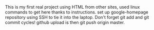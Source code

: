This is my first real project using HTML from other sites, used linux commands to get here thanks to instructions. set up google-homepage repository using SSH to tie it into the laptop.
Don't forget git add and git commit cycles! github upload is then git push origin master.

